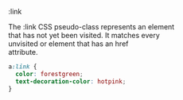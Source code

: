 :link

The :link CSS pseudo-class represents an element  
that has not yet been visited. It matches every  
unvisited <a> or <area> element that has an href  
attribute.  

```css
a:link {
  color: forestgreen;
  text-decoration-color: hotpink;
}
```
